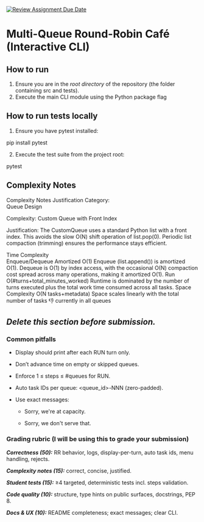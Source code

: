 [![Review Assignment Due Date](https://classroom.github.com/assets/deadline-readme-button-22041afd0340ce965d47ae6ef1cefeee28c7c493a6346c4f15d667ab976d596c.svg)](https://classroom.github.com/a/JWEh_q2R)
# Multi-Queue Round-Robin Café (Interactive CLI)

## How to run

1.  Ensure you are in the *root directory* of the repository (the folder containing src and tests).
2.  Execute the main CLI module using the Python package flag


## How to run tests locally
1. Ensure you have pytest installed:

pip install pytest

2. Execute the test suite from the project root:

pytest



## Complexity Notes
Complexity Notes Justification
Category:		
Queue Design	

Complexity: Custom Queue with Front Index	

Justification: The CustomQueue uses a standard Python list with a front index. This avoids the slow O(N) shift operation of list.pop(0). Periodic list compaction (trimming) ensures the performance stays efficient.

Time Complexity		
Enqueue/Dequeue	Amortized O(1)	Enqueue (list.append()) is amortized O(1). Dequeue is O(1) by index access, with the occasional O(N) compaction cost spread across many operations, making it amortized O(1).
Run	O(#turns+total_minutes_worked)	Runtime is dominated by the number of turns executed plus the total work time consumed across all tasks.
Space Complexity	O(N tasks+metadata)	Space scales linearly with the total number of tasks 👎 currently in all queues

## *Delete this section before submission.*
### Common pitfalls
- Display should print after each RUN turn only.

- Don’t advance time on empty or skipped queues.

- Enforce 1 ≤ steps ≤ #queues for RUN.

- Auto task IDs per queue: <queue_id>-NNN (zero-padded).

- Use exact messages:

    - Sorry, we're at capacity.

    - Sorry, we don't serve that.


### Grading rubric (I will be using this to grade your submission)

*__Correctness (50):__* RR behavior, logs, display-per-turn, auto task ids, menu handling, rejects.

*__Complexity notes (15):__* correct, concise, justified.

*__Student tests (15):__* ≥4 targeted, deterministic tests incl. steps validation.

*__Code quality (10):__* structure, type hints on public surfaces, docstrings, PEP 8.

*__Docs & UX (10):__* README completeness; exact messages; clear CLI.